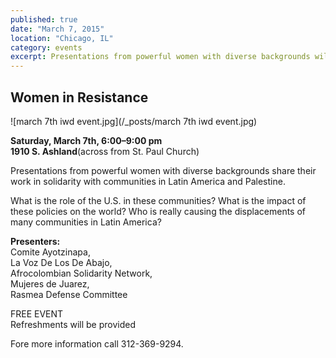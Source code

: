 ```yaml
---
published: true
date: "March 7, 2015"
location: "Chicago, IL"
category: events
excerpt: Presentations from powerful women with diverse backgrounds will share their work in solidarity with communities in Latin America and Palestine
---
```


## Women in Resistance

![march 7th iwd event.jpg](/_posts/march 7th iwd event.jpg)

**Saturday, March 7th, 6:00–9:00 pm
<br>1910 S. Ashland**(across from St. Paul Church)

Presentations from powerful women with diverse backgrounds share their work in solidarity with communities in Latin America and Palestine.

What is the role of the U.S. in these communities? What is the impact of these policies on the world? Who is really causing the displacements of many communities in Latin America?

**Presenters:**
<br>Comite Ayotzinapa,
<br>La Voz De Los De Abajo,
<br>Afrocolombian Solidarity Network,
<br>Mujeres de Juarez,
<br>Rasmea Defense Committee

FREE EVENT
<br>Refreshments will be provided

Fore more information call 312-369-9294.